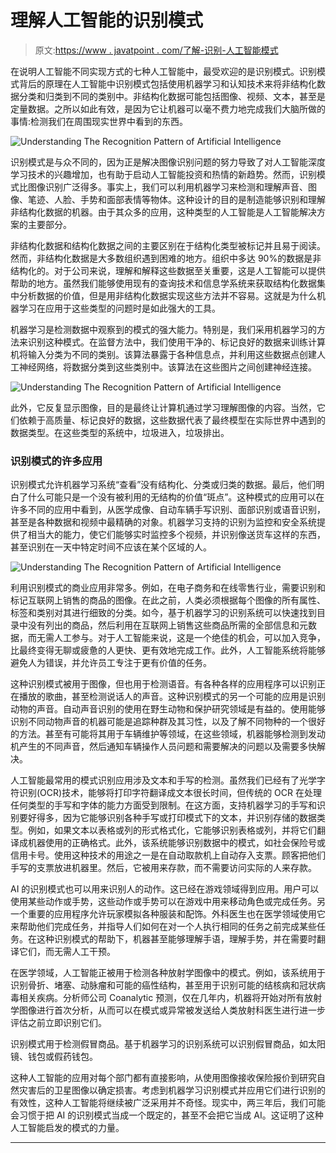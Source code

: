 # 理解人工智能的识别模式

> 原文:[https://www . javatpoint . com/了解-识别-人工智能模式](https://www.javatpoint.com/understanding-recognition-pattern-of-artificial-intelligence)

在说明人工智能不同实现方式的七种人工智能中，最受欢迎的是识别模式。识别模式背后的原理在人工智能中识别模式包括使用机器学习和认知技术来将非结构化数据分类和归类到不同的类别中。非结构化数据可能包括图像、视频、文本，甚至是定量数据。之所以如此有效，是因为它让机器可以毫不费力地完成我们大脑所做的事情:检测我们在周围现实世界中看到的东西。

![Understanding The Recognition Pattern of Artificial Intelligence](../Images/f552c727ad405f6b58f0f766e04e1f2e.png)

识别模式是与众不同的，因为正是解决图像识别问题的努力导致了对人工智能深度学习技术的兴趣增加，也有助于启动人工智能投资和热情的新趋势。然而，识别模式比图像识别广泛得多。事实上，我们可以利用机器学习来检测和理解声音、图像、笔迹、人脸、手势和面部表情等物体。这种设计的目的是制造能够识别和理解非结构化数据的机器。由于其众多的应用，这种类型的人工智能是人工智能解决方案的主要部分。

非结构化数据和结构化数据之间的主要区别在于结构化类型被标记并且易于阅读。然而，非结构化数据是大多数组织遇到困难的地方。组织中多达 90%的数据是非结构化的。对于公司来说，理解和解释这些数据至关重要，这是人工智能可以提供帮助的地方。虽然我们能够使用现有的查询技术和信息学系统来获取结构化数据集中分析数据的价值，但是用非结构化数据实现这些方法并不容易。这就是为什么机器学习在应用于这些类型的问题时是如此强大的工具。

机器学习是检测数据中观察到的模式的强大能力。特别是，我们采用机器学习的方法来识别这种模式。在监督方法中，我们使用干净的、标记良好的数据来训练计算机将输入分类为不同的类别。该算法暴露于各种信息点，并利用这些数据点创建人工神经网络，将数据分类到这些类别中。该算法在这些图片之间创建神经连接。

![Understanding The Recognition Pattern of Artificial Intelligence](../Images/0cc400c6827bc15c3ee2a54bdb86a43c.png)

此外，它反复显示图像，目的是最终让计算机通过学习理解图像的内容。当然，它们依赖于高质量、标记良好的数据，这些数据代表了最终模型在实际世界中遇到的数据类型。在这些类型的系统中，垃圾进入，垃圾排出。

### 识别模式的许多应用

识别模式允许机器学习系统“查看”没有结构化、分类或归类的数据。最后，他们明白了什么可能只是一个没有被利用的无结构的价值“斑点”。这种模式的应用可以在许多不同的应用中看到，从医学成像、自动车辆手写识别、面部识别或语音识别，甚至是各种数据和视频中最精确的对象。机器学习支持的识别为监控和安全系统提供了相当大的能力，使它们能够实时监控多个视频，并识别像送货车这样的东西，甚至识别在一天中特定时间不应该在某个区域的人。

![Understanding The Recognition Pattern of Artificial Intelligence](../Images/b6450a4e6baa99f40822068f68d4f66d.png)

利用识别模式的商业应用非常多。例如，在电子商务和在线零售行业，需要识别和标记互联网上销售的商品的图像。在此之前，人类必须根据每个图像的所有属性、标签和类别对其进行细致的分类。如今，基于机器学习的识别系统可以快速找到目录中没有列出的商品，然后利用在互联网上销售这些商品所需的全部信息和元数据，而无需人工参与。对于人工智能来说，这是一个绝佳的机会，可以加入竞争，比最终变得无聊或疲惫的人更快、更有效地完成工作。此外，人工智能系统将能够避免人为错误，并允许员工专注于更有价值的任务。

这种识别模式被用于图像，但也用于检测语音。有各种各样的应用程序可以识别正在播放的歌曲，甚至检测说话人的声音。这种识别模式的另一个可能的应用是识别动物的声音。自动声音识别的使用在野生动物和保护研究领域是有益的。使用能够识别不同动物声音的机器可能是追踪种群及其习性，以及了解不同物种的一个很好的方法。甚至有可能将其用于车辆维护等领域，在这些领域，机器能够检测到发动机产生的不同声音，然后通知车辆操作人员问题和需要解决的问题以及需要多快解决。

人工智能最常用的模式识别应用涉及文本和手写的检测。虽然我们已经有了光学字符识别(OCR)技术，能够将打印字符翻译成文本很长时间，但传统的 OCR 在处理任何类型的手写和字体的能力方面受到限制。在这方面，支持机器学习的手写和识别要好得多，因为它能够识别各种手写或打印模式下的文本，并识别存储的数据类型。例如，如果文本以表格或列的形式格式化，它能够识别表格或列，并将它们翻译成机器使用的正确格式。此外，该系统能够识别数据中的模式，如社会保险号或信用卡号。使用这种技术的用途之一是在自动取款机上自动存入支票。顾客把他们手写的支票放进机器里。然后，它被用来存款，而不需要访问实际的人来存款。

AI 的识别模式也可以用来识别人的动作。这已经在游戏领域得到应用。用户可以使用某些动作或手势，这些动作或手势可以在游戏中用来移动角色或完成任务。另一个重要的应用程序允许玩家模拟各种服装和配饰。外科医生也在医学领域使用它来帮助他们完成任务，并指导人们如何在对一个人执行相同的任务之前完成某些任务。在这种识别模式的帮助下，机器甚至能够理解手语，理解手势，并在需要时翻译它们，而无需人工干预。

在医学领域，人工智能正被用于检测各种放射学图像中的模式。例如，该系统用于识别骨折、堵塞、动脉瘤和可能的癌性结构，甚至用于识别可能的结核病和冠状病毒相关疾病。分析师公司 Coanalytic 预测，仅在几年内，机器将开始对所有放射学图像进行首次分析，从而可以在模式或异常被发送给人类放射科医生进行进一步评估之前立即识别它们。

识别模式用于检测假冒商品。基于机器学习的识别系统可以识别假冒商品，如太阳镜、钱包或假药钱包。

这种人工智能的应用对每个部门都有直接影响，从使用图像接收保险报价到研究自然灾害后的卫星图像以确定损害。考虑到机器学习识别模式并应用它们进行识别的有效性，这种人工智能将继续被广泛采用并不奇怪。现实中，两三年后，我们可能会习惯于把 AI 的识别模式当成一个既定的，甚至不会把它当成 AI。这证明了这种人工智能启发的模式的力量。

* * *